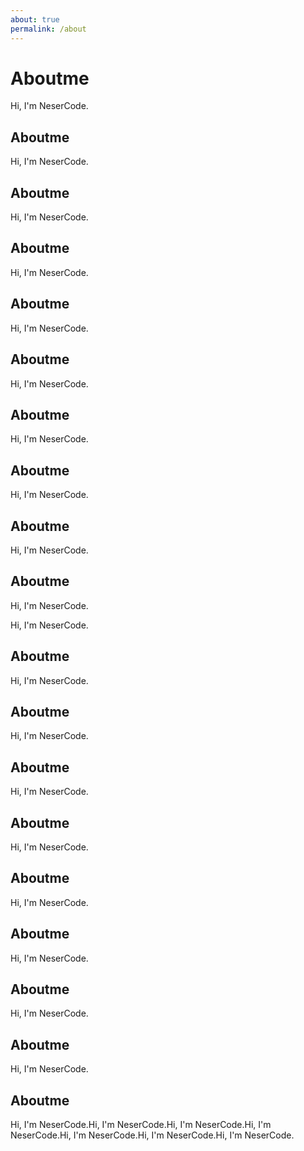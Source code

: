 ```yaml
---
about: true
permalink: /about
---
```


# Aboutme

Hi, I'm NeserCode.

## Aboutme

Hi, I'm NeserCode.

## Aboutme

Hi, I'm NeserCode.

## Aboutme

Hi, I'm NeserCode.

## Aboutme

Hi, I'm NeserCode.

## Aboutme

Hi, I'm NeserCode.

## Aboutme

Hi, I'm NeserCode.

## Aboutme

Hi, I'm NeserCode.

## Aboutme

Hi, I'm NeserCode.

## Aboutme

Hi, I'm NeserCode.

Hi, I'm NeserCode.

## Aboutme

Hi, I'm NeserCode.

## Aboutme

Hi, I'm NeserCode.

## Aboutme

Hi, I'm NeserCode.

## Aboutme

Hi, I'm NeserCode.

## Aboutme

Hi, I'm NeserCode.

## Aboutme

Hi, I'm NeserCode.

## Aboutme

Hi, I'm NeserCode.

## Aboutme

Hi, I'm NeserCode.

## Aboutme

Hi, I'm NeserCode.Hi, I'm NeserCode.Hi, I'm NeserCode.Hi, I'm NeserCode.Hi, I'm NeserCode.Hi, I'm NeserCode.Hi, I'm NeserCode.
